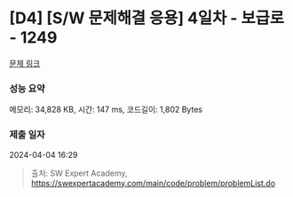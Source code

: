 # [D4] [S/W 문제해결 응용] 4일차 - 보급로 - 1249 

[문제 링크](https://swexpertacademy.com/main/code/problem/problemDetail.do?contestProbId=AV15QRX6APsCFAYD) 

### 성능 요약

메모리: 34,828 KB, 시간: 147 ms, 코드길이: 1,802 Bytes

### 제출 일자

2024-04-04 16:29



> 출처: SW Expert Academy, https://swexpertacademy.com/main/code/problem/problemList.do